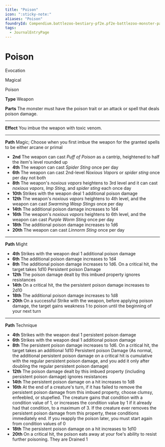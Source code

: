 ```yaml
---
title: "Poison"
icon: ":sticky-note:"
aliases: "Poison"
foundryId: Compendium.battlezoo-bestiary-pf2e.pf2e-battlezoo-monster-parts.JournalEntry.DUgV4RRnkTaikCI2.JournalEntryPage.ajjjth0LWFBVpnQP
tags:
  - JournalEntryPage
---
```


# Poison
Evocation

Magical

Poison

**Type** Weapon

**Parts** The monster must have the poison trait or an attack or spell that deals poison damage.

* * *

**Effect** You imbue the weapon with toxic venom.

* * *

**Path** Magic; Choose when you first imbue the weapon for the granted spells to be either arcane or primal

*   **2nd** The weapon can cast _Puff of Poison_ as a cantrip, heightened to half the item's level rounded up
*   **4th** The weapon can cast _Spider Sting_ once per day
*   **6th** The weapon can cast 2nd-level _Noxious Vapors_ or _spider sting_ once per day not both
*   **8th** The weapon's _noxious vapors_ heightens to 3rd level and it can cast _noxious vapors_, _Imp Sting_, and _spider sting_ each once day
*   **10th** Strikes with the weapon deal 1 additional poison damage
*   **12th** The weapon's _noxious vapors_ heightens to 4th level, and the weapon can cast _Swarming Wasp Stings_ once per day
*   **14th** The additional poison damage increases to 1d4
*   **16th** The weapon's _noxious vapors_ heightens to 6th level, and the weapon can cast _Purple Worm Sting_ once per day
*   **18th** The additional poison damage increases to 1d6
*   **20th** The weapon can cast _Linnorm Sting_ once per day

* * *

**Path** Might

*   **4th** Strikes with the weapon deal 1 additional poison damage
*   **6th** The additional poison damage increases to 1d4
*   **8th** The additional poison damage increases to 1d6. On a critical hit, the target takes 1d10 Persistent poison Damage
*   **12th** The poison damage dealt by this imbued property ignores resistances
*   **14th** On a critical hit, the the persistent poison damage increases to 2d10
*   **18th** The additional poison damage increases to 1d8
*   **20th** On a successful Strike with the weapon, before applying poison damage, the target gains weakness 1 to poison until the beginning of your next turn

* * *

**Path** Technique

*   **4th** Strikes with the weapon deal 1 persistent poison damage
*   **6th** Strikes with the weapon deal 1 additional poison damage
*   **8th** The persistent poison damage increases to 1d6. On a critical hit, the target takes an additional 1d10 Persistent poison Damage (As normal, the additional persistent poison damage on a critical hit is cumulative with the regular persistent poison damage, and you add it only after doubling the regular persistent poison damage)
*   **12th** The poison damage dealt by this imbued property (including persistent poison damage) ignores resistances
*   **14th** The persistent poison damage on a hit increases to 1d8
*   **16th** At the end of a creature's turn, if it has failed to remove the persistent poison damage from this imbued property, choose clumsy, enfeebled, or stupefied. The creature gains that condition with a condition value of 1, or increases the condition value by 1 if it already had that condition, to a maximum of 3. If the creature ever removes the persistent poison damage from this property, these conditions immediately end. If you reapply the poison later, you must start again from condition values of 0
*   **18th** The persistent poison damage on a hit increases to 1d10
*   **20th** On a critical hit, the poison eats away at your foe's ability to resist further poisoning. They are Drained 1